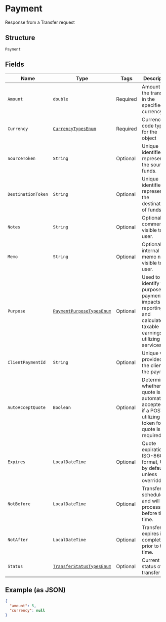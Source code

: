 
# Payment

Response from a Transfer request

## Structure

`Payment`

## Fields

| Name | Type | Tags | Description | Getter | Setter |
|  --- | --- | --- | --- | --- | --- |
| `Amount` | `double` | Required | Amount of the transfer in the specified currency. | double getAmount() | setAmount(double amount) |
| `Currency` | [`CurrencyTypesEnum`](../../doc/models/currency-types-enum.md) | Required | Currency code type for the object | CurrencyTypesEnum getCurrency() | setCurrency(CurrencyTypesEnum currency) |
| `SourceToken` | `String` | Optional | Unique identifier representing the source of funds. | String getSourceToken() | setSourceToken(String sourceToken) |
| `DestinationToken` | `String` | Optional | Unique identifier representing the destination of funds. | String getDestinationToken() | setDestinationToken(String destinationToken) |
| `Notes` | `String` | Optional | Optional comments visible to the user. | String getNotes() | setNotes(String notes) |
| `Memo` | `String` | Optional | Optional internal memo not visible to the user. | String getMemo() | setMemo(String memo) |
| `Purpose` | [`PaymentPurposeTypesEnum`](../../doc/models/payment-purpose-types-enum.md) | Optional | Used to identify the purpose of a payment and impacts reporting and calculated taxable earnings (if utilizing tax services) | PaymentPurposeTypesEnum getPurpose() | setPurpose(PaymentPurposeTypesEnum purpose) |
| `ClientPaymentId` | `String` | Optional | Unique value provided by the client for the payment. | String getClientPaymentId() | setClientPaymentId(String clientPaymentId) |
| `AutoAcceptQuote` | `Boolean` | Optional | Determines whether the quote is automatically accepted or if a POST utilizing the token for the quote is required. | Boolean getAutoAcceptQuote() | setAutoAcceptQuote(Boolean autoAcceptQuote) |
| `Expires` | `LocalDateTime` | Optional | Quote expiration, ISO-8601 format, UTC by default unless overridden. | LocalDateTime getExpires() | setExpires(LocalDateTime expires) |
| `NotBefore` | `LocalDateTime` | Optional | Transfer is scheduled and will not process before this time. | LocalDateTime getNotBefore() | setNotBefore(LocalDateTime notBefore) |
| `NotAfter` | `LocalDateTime` | Optional | Transfer expires if not completed prior to this time. | LocalDateTime getNotAfter() | setNotAfter(LocalDateTime notAfter) |
| `Status` | [`TransferStatusTypesEnum`](../../doc/models/transfer-status-types-enum.md) | Optional | Current status of a transfer | TransferStatusTypesEnum getStatus() | setStatus(TransferStatusTypesEnum status) |

## Example (as JSON)

```json
{
  "amount": 5,
  "currency": null
}
```

